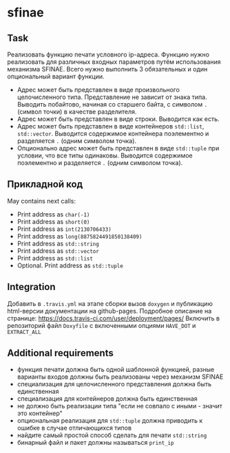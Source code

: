 # sfinae

## Task

Реализовать функцию печати условного ip-адреса.
Функцию нужно реализовать для различных входных параметров путём использования механизма
SFINAE. Всего нужно выполнить 3 обязательных и один опциональный вариант функции.
 - Адрес может быть представлен в виде произвольного целочисленного типа. Представление
не зависит от знака типа. Выводить побайтово, начиная со старшего байта, с символом `.`
(символ точки) в качестве разделителя.
 - Адрес может быть представлен в виде строки. Выводится как есть.
 - Адрес может быть представлен в виде контейнеров `std::list`, `std::vector`. Выводится
содержимое контейнера поэлементно и разделяется `.` (одним символом точка).
 - Опционально адрес может быть представлен в виде `std::tuple` при условии, что все типы
одинаковы. Выводится содержимое поэлементно и разделяется `.` (одним символом
точка).

## Прикладной код

May contains next calls:
- Print address as `char(-1)`
- Print address as `short(0)`
- Print address as `int(2130706433)`
- Print address as `long(8875824491850138409)`
- Print address as `std::string`
- Print address as `std::vector`
- Print address as `std::list`
- Optional. Print address as `std::tuple`

## Integration

Добавить в `.travis.yml` на этапе сборки вызов `doxygen` и публикацию html-версии документации
на github-pages. Подробное описание на странице:
https://docs.travis-ci.com/user/deployment/pages/
Включить в репозиторий файл `Doxyfile` с включенными опциями `HAVE_DOT` и `EXTRACT_ALL`

## Additional requirements

 - функция печати должна быть одной шаблонной функцией, разные варианты входов
   должны быть реализованы через механизм SFINAE
 - специализация для целочисленного представления должна быть единственная
 - специализация для контейнеров должна быть единственная
 - не должно быть реализации типа "если не совпало с иными - значит это контейнер"
 - опциональная реализация для `std::tuple` должна приводить к ошибке в случае
   отличающихся типов
 - найдите самый простой способ сделать для печати `std::string`
 - бинарный файл и пакет должны называться `print_ip`
